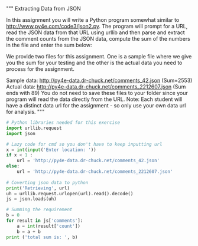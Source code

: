 """
Extracting Data from JSON

In this assignment you will write a Python program somewhat similar to http://www.py4e.com/code3/json2.py. 
The program will prompt for a URL, read the JSON data from that URL using urllib and then parse and extract the comment counts from the JSON data, compute the sum of the numbers in the file and enter the sum below:

We provide two files for this assignment. One is a sample file where we give you the sum for your testing and the other is the actual data you need to process for the assignment.

  Sample data: http://py4e-data.dr-chuck.net/comments_42.json (Sum=2553)
  Actual data: http://py4e-data.dr-chuck.net/comments_2212607.json (Sum ends with 89)
You do not need to save these files to your folder since your program will read the data directly from the URL. Note: Each student will have a distinct data url for the assignment - so only use your own data url for analysis.
"""

```python
# Python libraries needed for this exercise
import urllib.request
import json

# Lazy code for cmd so you don't have to keep inputting url
x = int(input('Enter location: '))
if x < 1 : 
    url = 'http://py4e-data.dr-chuck.net/comments_42.json'
else: 
    url = 'http://py4e-data.dr-chuck.net/comments_2212607.json'
  
# Coverting json data to python   
print('Retrieving', url)
uh = urllib.request.urlopen(url).read().decode()
js = json.loads(uh)

# Summing the requirement
b = 0
for result in js['comments']:
    a = int(result['count'])
    b = a + b
print ('total sum is: ', b)
```
